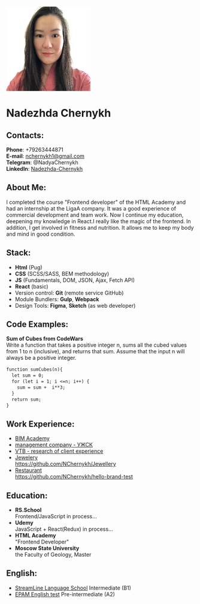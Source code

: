 [<img src="./myPhoto.jpg" width="225"/>](./myPhoto.jpg)

# Nadezhda Chernykh

## Contacts:

__Phone__: +79263444871<br/>
__E-mail__: nchernykh1@gmail.com<br/>
__Telegram__: @NadyaChernykh<br/>
__LinkedIn__: [Nadezhda-Chernykh](https://www.linkedin.com/in/nadezhda-chernykh-0ba888262/)

## About Me:

I completed the course "Frontend developer" of the HTML Academy and had an internship at the LigaA company. It was a good experience of commercial development and team work. Now I continue my education, deepening my knowledge in React.I really like the magic of the frontend. In addition, I get involved in fitness and nutrition. It allows me to keep my body and mind in good condition.

## Stack:

* __Html__ (Pug)
* __CSS__ (SCSS/SASS, BEM methodology)
* __JS__ (Fundamentals, DOM, JSON, Ajax, Fetch API)
* __React__ (basic)
* Version control: __Git__ (remote service GitHub)
* Module Bundlers: __Gulp__, __Webpack__
* Design Tools: __Figma__, __Sketch__ (as web developer)

## Code Examples:

__Sum of Cubes from CodeWars__<br/>
Write a function that takes a positive integer n, sums all the cubed values from 1 to n (inclusive), and returns that sum. Assume that the input n will always be a positive integer.
```
function sumCubes(n){
  let sum = 0;
  for (let i = 1; i <=n; i++) {
    sum = sum +  i**3;
  }
  return sum;
}
```

##  Work Experience:

* [BIM Academy](https://bimacad.ru)
* [management company - УЖСК](https://rempuzhsk.ru)
* [VTB - research of client experience](https://digital.infografika.agency/vtb/clientexp/)
* [Jewelery](https://jewellery-jet.vercel.app/main.html)<br/>https://github.com/NChernykh/Jewellery
* [Restaurant](https://hello-brand-test-six.vercel.app/)<br/>https://github.com/NChernykh/hello-brand-test

## Education:

* __RS.School__<br/>
Frontend/JavaScript in process...
* __Udemy__<br/>
JavaScript + React(Redux) in process...
* __HTML Academy__<br/>
"Frontend Developer"
* __Moscow State University__<br/>
the Faculty of Geology,  Master

## English:

* [StreamLine Language School](https://pt.str.by/) Intermediate (B1)
* [EPAM English test](https://englex.ru/) Pre-intermediate (A2)